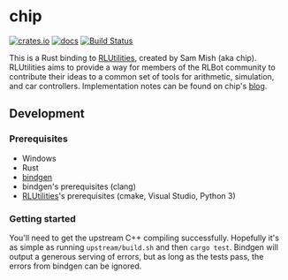 # chip

[![crates.io](https://img.shields.io/crates/v/chip.svg)](https://crates.io/crates/chip)
[![docs](https://docs.rs/chip/badge.svg)](https://docs.rs/chip/)
[![Build Status](https://travis-ci.org/whatisaphone/chip.svg?branch=master)](https://travis-ci.org/whatisaphone/chip)

This is a Rust binding to [RLUtilities], created by Sam Mish (aka chip).
RLUtilities aims to provide a way for members of the RLBot community to
contribute their ideas to a common set of tools for arithmetic, simulation, and
car controllers. Implementation notes can be found on chip's [blog].

[RLUtilities]: https://github.com/samuelpmish/RLUtilities
[blog]: https://samuelpmish.github.io/notes/RocketLeague/

## Development

### Prerequisites

* Windows
* Rust
* [bindgen]
* bindgen's prerequisites (clang)
* [RLUtilities]'s prerequisites (cmake, Visual Studio, Python 3)

[bindgen]: https://rust-lang-nursery.github.io/rust-bindgen/

### Getting started

You'll need to get the upstream C++ compiling successfully. Hopefully it's as
simple as running `upstream/build.sh` and then `cargo test`. Bindgen will output
a generous serving of errors, but as long as the tests pass, the errors from
bindgen can be ignored.
